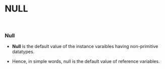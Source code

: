 # **NULL**

<br>

### **Null**

+ **Null** is the default value of the instance varaibles having non-primitive datatypes.

+ Hence, in simple words, null is the default value of reference variables.
